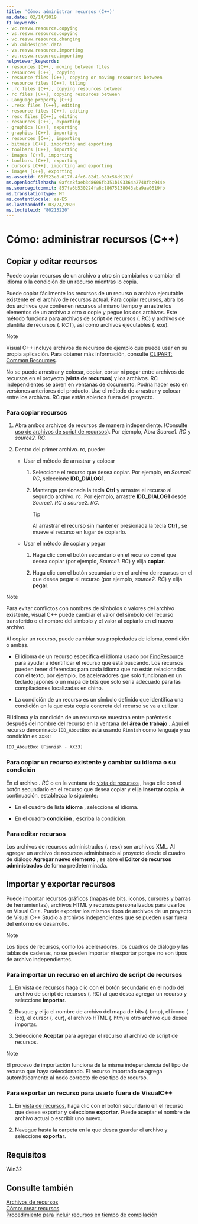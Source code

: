 ```yaml
---
title: 'Cómo: administrar recursos (C++)'
ms.date: 02/14/2019
f1_keywords:
- vc.resvw.resource.copying
- vs.resvw.resource.copying
- vc.resvw.resource.changing
- vb.xmldesigner.data
- vs.resvw.resource.importing
- vc.resvw.resource.importing
helpviewer_keywords:
- resources [C++], moving between files
- resources [C++], copying
- resource files [C++], copying or moving resources between
- resource files [C++], tiling
- .rc files [C++], copying resources between
- rc files [C++], copying resources between
- Language property [C++]
- .resx files [C++], editing
- resource files [C++], editing
- resx files [C++], editing
- resources [C++], exporting
- graphics [C++], exporting
- graphics [C++], importing
- resources [C++], importing
- bitmaps [C++], importing and exporting
- toolbars [C++], importing
- images [C++], importing
- toolbars [C++], exporting
- cursors [C++], importing and exporting
- images [C++], exporting
ms.assetid: 65f523e8-017f-4fc6-82d1-083c56d9131f
ms.openlocfilehash: 0af4e8faeb3d8606fb351b193364a2748fbc944e
ms.sourcegitcommit: 857fa6b530224fa6c18675138043aba9aa0619fb
ms.translationtype: MT
ms.contentlocale: es-ES
ms.lasthandoff: 03/24/2020
ms.locfileid: "80215220"
---
```

# <a name="how-to-manage-resources-c"></a>Cómo: administrar recursos (C++)

## <a name="copy-and-edit-resources"></a>Copiar y editar recursos

Puede copiar recursos de un archivo a otro sin cambiarlos o cambiar el idioma o la condición de un recurso mientras lo copia.

Puede copiar fácilmente los recursos de un recurso o archivo ejecutable existente en el archivo de recursos actual. Para copiar recursos, abra los dos archivos que contienen recursos al mismo tiempo y arrastre los elementos de un archivo a otro o copie y pegue los dos archivos. Este método funciona para archivos de script de recursos (. RC) y archivos de plantilla de recursos (. RCT), así como archivos ejecutables (. exe).

> [!NOTE]
> Visual C++ incluye archivos de recursos de ejemplo que puede usar en su propia aplicación. Para obtener más información, consulte [CLIPART: Common Resources](https://github.com/Microsoft/VCSamples/tree/master/VC2010Samples/MFC/general).

No se puede arrastrar y colocar, copiar, cortar ni pegar entre archivos de recursos en el proyecto (**vista de recursos**) y los archivos. RC independientes se abren en ventanas de documento. Podría hacer esto en versiones anteriores del producto. Use el método de arrastrar y colocar entre los archivos. RC que están abiertos fuera del proyecto.

### <a name="to-copy-resources"></a>Para copiar recursos

1. Abra ambos archivos de recursos de manera independiente. (Consulte [uso de archivos de script de recursos](how-to-create-a-resource-script-file.md#use-resource-script-files)). Por ejemplo, Abra *Source1. RC* y *source2. RC*.

1. Dentro del primer archivo. rc, puede:

   - Usar el método de arrastrar y colocar

      1. Seleccione el recurso que desea copiar. Por ejemplo, en *Source1. RC*, seleccione **IDD_DIALOG1**.

      1. Mantenga presionada la tecla **Ctrl** y arrastre el recurso al segundo archivo. rc. Por ejemplo, arrastre **IDD_DIALOG1** desde *Source1. RC* a *source2. RC*.

         > [!TIP]
         > Al arrastrar el recurso sin mantener presionada la tecla **Ctrl** , se mueve el recurso en lugar de copiarlo.

   - Usar el método de copiar y pegar

      1. Haga clic con el botón secundario en el recurso con el que desea copiar (por ejemplo, *Source1. RC*) y elija **copiar**.

      1. Haga clic con el botón secundario en el archivo de recursos en el que desea pegar el recurso (por ejemplo, *source2. RC*) y elija **pegar**.

> [!NOTE]
> Para evitar conflictos con nombres de símbolos o valores del archivo existente, visual C++ puede cambiar el valor del símbolo del recurso transferido o el nombre del símbolo y el valor al copiarlo en el nuevo archivo.

Al copiar un recurso, puede cambiar sus propiedades de idioma, condición o ambas.

- El idioma de un recurso especifica el idioma usado por [FindResource](/windows/win32/api/winbase/nf-winbase-findresourcea) para ayudar a identificar el recurso que está buscando. Los recursos pueden tener diferencias para cada idioma que no están relacionados con el texto, por ejemplo, los aceleradores que solo funcionan en un teclado japonés o un mapa de bits que solo sería adecuado para las compilaciones localizadas en chino.

- La condición de un recurso es un símbolo definido que identifica una condición en la que esta copia concreta del recurso se va a utilizar.

El idioma y la condición de un recurso se muestran entre paréntesis después del nombre del recurso en la ventana del **área de trabajo** . Aquí el recurso denominado `IDD_AboutBox` está usando `Finnish` como lenguaje y su condición es `XX33`:

```cpp
IDD_AboutBox (Finnish - XX33)
```

### <a name="to-copy-an-existing-resource-and-change-its-language-or-condition"></a>Para copiar un recurso existente y cambiar su idioma o su condición

En el archivo *. RC* o en la ventana de [vista de recursos](how-to-create-a-resource-script-file.md#create-resources) , haga clic con el botón secundario en el recurso que desea copiar y elija **Insertar copia**. A continuación, establezca lo siguiente:

- En el cuadro de lista **idioma** , seleccione el idioma.

- En el cuadro **condición** , escriba la condición.

### <a name="to-edit-resources"></a>Para editar recursos

Los archivos de recursos administrados (. resx) son archivos XML. Al agregar un archivo de recursos administrado al proyecto desde el cuadro de diálogo **Agregar nuevo elemento** , se abre el **Editor de recursos administrados** de forma predeterminada.

## <a name="import-and-export-resources"></a>Importar y exportar recursos

Puede importar recursos gráficos (mapas de bits, iconos, cursores y barras de herramientas), archivos HTML y recursos personalizados para usarlos en Visual C++. Puede exportar los mismos tipos de archivos de un proyecto de Visual C++ Studio a archivos independientes que se pueden usar fuera del entorno de desarrollo.

> [!NOTE]
> Los tipos de recursos, como los aceleradores, los cuadros de diálogo y las tablas de cadenas, no se pueden importar ni exportar porque no son tipos de archivo independientes.

### <a name="to-import-a-resource-into-the-resource-script-file"></a>Para importar un recurso en el archivo de script de recursos

1. En [vista de recursos](how-to-create-a-resource-script-file.md#create-resources) haga clic con el botón secundario en el nodo del archivo de script de recursos (. RC) al que desea agregar un recurso y seleccione **importar**.

1. Busque y elija el nombre de archivo del mapa de bits (. bmp), el icono (. ico), el cursor (. cur), el archivo HTML (. htm) u otro archivo que desee importar.

1. Seleccione **Aceptar** para agregar el recurso al archivo de script de recursos.

> [!NOTE]
> El proceso de importación funciona de la misma independencia del tipo de recurso que haya seleccionado. El recurso importado se agrega automáticamente al nodo correcto de ese tipo de recurso.

### <a name="to-export-a-resource-for-use-outside-of-visual-c"></a>Para exportar un recurso para usarlo fuera de VisualC++

1. En [vista de recursos](how-to-create-a-resource-script-file.md#create-resources), haga clic con el botón secundario en el recurso que desea exportar y seleccione **exportar**. Puede aceptar el nombre de archivo actual o escribir uno nuevo.

1. Navegue hasta la carpeta en la que desea guardar el archivo y seleccione **exportar**.

## <a name="requirements"></a>Requisitos

Win32

## <a name="see-also"></a>Consulte también

[Archivos de recursos](../windows/resource-files-visual-studio.md)<br/>
[Cómo: crear recursos](../windows/how-to-create-a-resource-script-file.md)<br/>
[Procedimiento para incluir recursos en tiempo de compilación](../windows/how-to-include-resources-at-compile-time.md)
